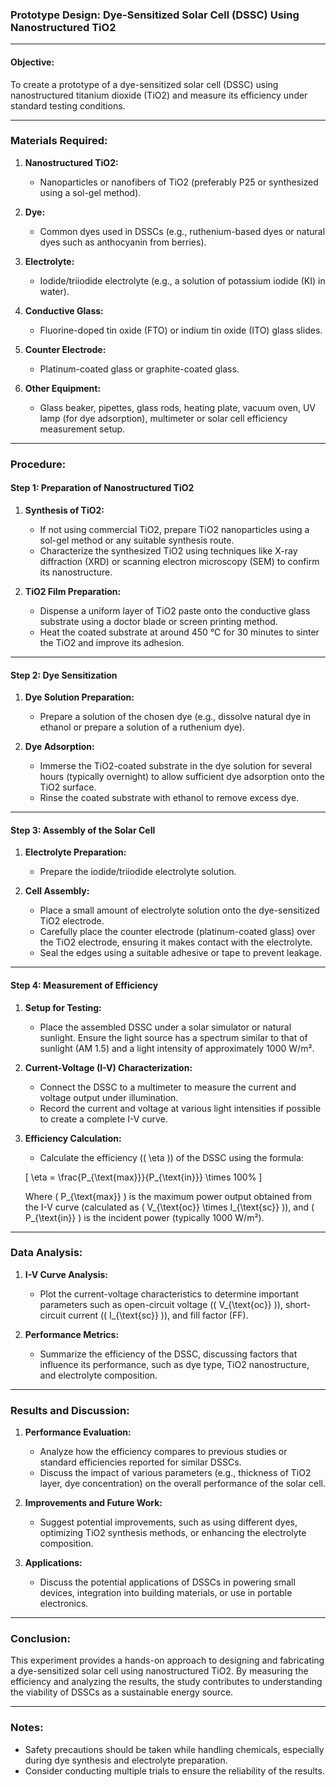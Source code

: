 ### Prototype Design: Dye-Sensitized Solar Cell (DSSC) Using Nanostructured TiO2

---

#### Objective:
To create a prototype of a dye-sensitized solar cell (DSSC) using nanostructured titanium dioxide (TiO2) and measure its efficiency under standard testing conditions.

---

### Materials Required:

1. **Nanostructured TiO2:**
   - Nanoparticles or nanofibers of TiO2 (preferably P25 or synthesized using a sol-gel method).

2. **Dye:**
   - Common dyes used in DSSCs (e.g., ruthenium-based dyes or natural dyes such as anthocyanin from berries).

3. **Electrolyte:**
   - Iodide/triiodide electrolyte (e.g., a solution of potassium iodide (KI) in water).

4. **Conductive Glass:**
   - Fluorine-doped tin oxide (FTO) or indium tin oxide (ITO) glass slides.

5. **Counter Electrode:**
   - Platinum-coated glass or graphite-coated glass.

6. **Other Equipment:**
   - Glass beaker, pipettes, glass rods, heating plate, vacuum oven, UV lamp (for dye adsorption), multimeter or solar cell efficiency measurement setup.

---

### Procedure:

#### Step 1: Preparation of Nanostructured TiO2

1. **Synthesis of TiO2:**
   - If not using commercial TiO2, prepare TiO2 nanoparticles using a sol-gel method or any suitable synthesis route.
   - Characterize the synthesized TiO2 using techniques like X-ray diffraction (XRD) or scanning electron microscopy (SEM) to confirm its nanostructure.

2. **TiO2 Film Preparation:**
   - Dispense a uniform layer of TiO2 paste onto the conductive glass substrate using a doctor blade or screen printing method.
   - Heat the coated substrate at around 450 °C for 30 minutes to sinter the TiO2 and improve its adhesion.

---

#### Step 2: Dye Sensitization

1. **Dye Solution Preparation:**
   - Prepare a solution of the chosen dye (e.g., dissolve natural dye in ethanol or prepare a solution of a ruthenium dye).
   
2. **Dye Adsorption:**
   - Immerse the TiO2-coated substrate in the dye solution for several hours (typically overnight) to allow sufficient dye adsorption onto the TiO2 surface.
   - Rinse the coated substrate with ethanol to remove excess dye.

---

#### Step 3: Assembly of the Solar Cell

1. **Electrolyte Preparation:**
   - Prepare the iodide/triiodide electrolyte solution.

2. **Cell Assembly:**
   - Place a small amount of electrolyte solution onto the dye-sensitized TiO2 electrode.
   - Carefully place the counter electrode (platinum-coated glass) over the TiO2 electrode, ensuring it makes contact with the electrolyte.
   - Seal the edges using a suitable adhesive or tape to prevent leakage.

---

#### Step 4: Measurement of Efficiency

1. **Setup for Testing:**
   - Place the assembled DSSC under a solar simulator or natural sunlight. Ensure the light source has a spectrum similar to that of sunlight (AM 1.5) and a light intensity of approximately 1000 W/m².

2. **Current-Voltage (I-V) Characterization:**
   - Connect the DSSC to a multimeter to measure the current and voltage output under illumination.
   - Record the current and voltage at various light intensities if possible to create a complete I-V curve.

3. **Efficiency Calculation:**
   - Calculate the efficiency (\( \eta \)) of the DSSC using the formula:

   \[
   \eta = \frac{P_{\text{max}}}{P_{\text{in}}} \times 100\%
   \]

   Where \( P_{\text{max}} \) is the maximum power output obtained from the I-V curve (calculated as \( V_{\text{oc}} \times I_{\text{sc}} \)), and \( P_{\text{in}} \) is the incident power (typically 1000 W/m²).

---

### Data Analysis:

1. **I-V Curve Analysis:**
   - Plot the current-voltage characteristics to determine important parameters such as open-circuit voltage (\( V_{\text{oc}} \)), short-circuit current (\( I_{\text{sc}} \)), and fill factor (FF).

2. **Performance Metrics:**
   - Summarize the efficiency of the DSSC, discussing factors that influence its performance, such as dye type, TiO2 nanostructure, and electrolyte composition.

---

### Results and Discussion:

1. **Performance Evaluation:**
   - Analyze how the efficiency compares to previous studies or standard efficiencies reported for similar DSSCs.
   - Discuss the impact of various parameters (e.g., thickness of TiO2 layer, dye concentration) on the overall performance of the solar cell.

2. **Improvements and Future Work:**
   - Suggest potential improvements, such as using different dyes, optimizing TiO2 synthesis methods, or enhancing the electrolyte composition.

3. **Applications:**
   - Discuss the potential applications of DSSCs in powering small devices, integration into building materials, or use in portable electronics.

---

### Conclusion:
This experiment provides a hands-on approach to designing and fabricating a dye-sensitized solar cell using nanostructured TiO2. By measuring the efficiency and analyzing the results, the study contributes to understanding the viability of DSSCs as a sustainable energy source.

--- 

### Notes:
- Safety precautions should be taken while handling chemicals, especially during dye synthesis and electrolyte preparation.
- Consider conducting multiple trials to ensure the reliability of the results.